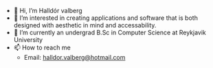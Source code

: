 - 👋 Hi, I’m Halldór valberg
- 👀 I’m interested in creating applications and software that is both designed with aesthetic in mind and accessability. 
- 🌱 I’m currently an undergrad B.Sc in Computer Science at Reykjavik University 
- 📫 How to reach me 
  -   Email: halldor.valberg@hotmail.com

<!---
halldorvalberg/halldorvalberg is a ✨ special ✨ repository because its `README.md` (this file) appears on your GitHub profile.
You can click the Preview link to take a look at your changes.
--->
